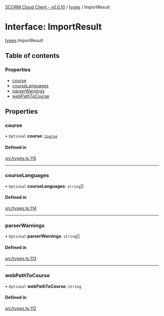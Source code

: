 [SCORM Cloud Client - v0.0.10](../README.md) / [types](../modules/types.md) / ImportResult

# Interface: ImportResult

[types](../modules/types.md).ImportResult

## Table of contents

### Properties

- [course](types.ImportResult.md#course)
- [courseLanguages](types.ImportResult.md#courselanguages)
- [parserWarnings](types.ImportResult.md#parserwarnings)
- [webPathToCourse](types.ImportResult.md#webpathtocourse)

## Properties

### course

• `Optional` **course**: [`Course`](types.Course.md)

#### Defined in

[src/types.ts:115](https://github.com/distributhor/scormcloud-client/blob/49508a5/src/types.ts#L115)

___

### courseLanguages

• `Optional` **courseLanguages**: `string`[]

#### Defined in

[src/types.ts:114](https://github.com/distributhor/scormcloud-client/blob/49508a5/src/types.ts#L114)

___

### parserWarnings

• `Optional` **parserWarnings**: `string`[]

#### Defined in

[src/types.ts:113](https://github.com/distributhor/scormcloud-client/blob/49508a5/src/types.ts#L113)

___

### webPathToCourse

• `Optional` **webPathToCourse**: `string`

#### Defined in

[src/types.ts:112](https://github.com/distributhor/scormcloud-client/blob/49508a5/src/types.ts#L112)
